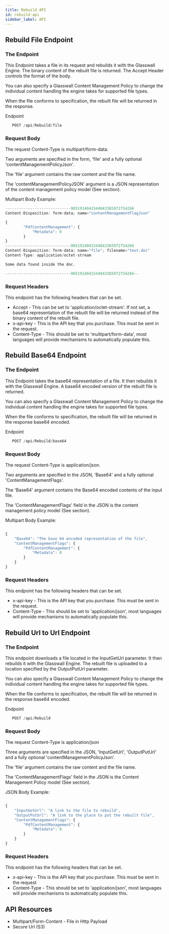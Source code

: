 ```yaml
---
title: Rebuild API
id: rebuild-api
sidebar_label: API
---
```


## Rebuild File Endpoint

### The Endpoint

<div class="api-details">
    <div class="api-details-left api-details-column">
        <p>This Endpoint takes a file in its request and rebuilds it with the Glasswall Engine. The binary content of the rebuilt file is returned. The Accept Header controls the format of the body.</p>
        <p>You can also specify a Glasswall Content Management Policy to change the individual content handling the engine takes for supported file types. </p>
        <p>When the file conforms to specification, the rebuilt file will be returned in the response.</p>
    </div>
    <div class="api-details-right  api-details-column">
        <div class="api-details-example">
            <div class="api-details-example-top">
            Endpoint
            </div>

```javascript
   POST /api/Rebuild/file
```

</div>
    </div>
</div>

### Request Body

<div class="api-details">
    <div class="api-details-left api-details-column">
        <p>The request Content-Type is multipart/form-data.</p>
        <p>Two arguments are specified in the form, 'file' and a fully optional 'contentManagementPolicyJson'. </p>
        <p>The 'file' argument contains the raw content and the file name.</p>
        <p>The 'contentManagementPolicyJSON' argument is a JSON representation of the content management policy model (See section).</p>
    </div>
    <div class="api-details-right  api-details-column">
        <div class="api-details-example">
            <div class="api-details-example-top">
            Multipart Body Example:
            </div>
            

```javascript
-----------------------------9051914041544843365972754266
Content-Disposition: form-data; name="contentManagementFlagJson"

{
		"PdfContentManagement": {
			"Metadata": 0
		}
}
-----------------------------9051914041544843365972754266
Content-Disposition: form-data; name="file"; filename="test.doc"
Content-Type: application/octet-stream

Some data found inside the doc.

-----------------------------9051914041544843365972754266--
```

</div>
</div>
</div>

### Request Headers

<div class="api-details">
        <p>This endpoint has the following headers that can be set. </p>
        <ul>
            <li>Accept - This can be set to 'application/octet-stream'. If not set, a base64 representation of the rebuilt file will be returned instead of the binary content of the rebuilt file.</li>
            <li>x-api-key - This is the API key that you purchase. This must be sent in the request.</li>
            <li>Content-Type - This should be set to 'multipart/form-data', most languages will provide mechanisms to automatically populate this.</li>
        </ul>
</div>

## Rebuild Base64 Endpoint

### The Endpoint

<div class="api-details">
    <div class="api-details-left api-details-column">
        <p>This Endpoint takes the base64 representation of a file. It then rebuilds it with the Glasswall Engine. A base64 encoded version of the rebuilt file is returned. </p>
        <p>You can also specify a Glasswall Content Management Policy to change the individual content handling the engine takes for supported file types. </p>
        <p>When the file conforms to specification, the rebuilt file will be returned in the response base64 encoded.</p>
    </div>
    <div class="api-details-right  api-details-column">
        <div class="api-details-example">
            <div class="api-details-example-top">
            Endpoint
            </div>

```javascript
   POST /api/Rebuild/base64
```

</div>
    </div>
</div>

### Request Body

<div class="api-details">
    <div class="api-details-left api-details-column">
        <p>The request Content-Type is application/json.</p>
        <p>Two arguments are specified in the JSON, 'Base64' and a fully optional 'ContentManagementFlags'. </p>
        <p>The 'Base64' argument contains the Base64 encoded contents of the input file.</p>
        <p>The 'ContentManagementFlags' field in the JSON is the content management policy model (See section).</p>
    </div>
    <div class="api-details-right  api-details-column">
        <div class="api-details-example">
            <div class="api-details-example-top">
            Multipart Body Example:
            </div>
            

```javascript

{
    "Base64": "The base 64 encoded representation of the file",
    "ContentManagementFlags": {
		"PdfContentManagement": {
            "Metadata": 0
        }
    }
}

```

</div>
</div>
</div>

### Request Headers

<div class="api-details">
        <p>This endpoint has the following headers that can be set. </p>
        <ul>
            <li>x-api-key - This is the API key that you purchase. This must be sent in the request.</li>
            <li>Content-Type - This should be set to 'application/json', most languages will provide mechanisms to automatically populate this.</li>
        </ul>
</div>

## Rebuild Url to Url Endpoint

### The Endpoint

<div class="api-details">
    <div class="api-details-left api-details-column">
        <p>This endpoint downloads a file located in the InputGetUrl parameter. It then rebuilds it with the Glasswall Engine. The rebuilt file is uploaded to a location specified by the OutputPutUrl parameter. </p>
        <p>You can also specify a Glasswall Content Management Policy to change the individual content handling the engine takes for supported file types. </p>
        <p>When the file conforms to specification, the rebuilt file will be returned in the response base64 encoded.</p>
    </div>
    <div class="api-details-right  api-details-column">
        <div class="api-details-example">
            <div class="api-details-example-top">
            Endpoint
            </div>

```javascript
   POST /api/Rebuild
```

</div>
</div>
</div>


### Request Body

<div class="api-details">
    <div class="api-details-left api-details-column">
        <p>The request Content-Type is application/json </p>
        <p>Three arguments are specified in the JSON, 'InputGetUrl', 'OutputPutUrl' and a fully optional 'contentManagementPolicyJson'. </p>
        <p>The 'file' argument contains the raw content and the file name.</p>
        <p>The 'ContentManagementFlags' field in the JSON is the Content Management Policy model (See section).</p>
    </div>
    <div class="api-details-right  api-details-column">
        <div class="api-details-example">
            <div class="api-details-example-top">
            JSON Body Example:
            </div>
            

```javascript

{
    "InputGetUrl": "A link to the file to rebuild",
    "OutputPutUrl": "A link to the place to put the rebuilt file",
    "ContentManagementFlags": {
		"PdfContentManagement": {
            "Metadata": 0
        }
    }
}

```

</div>
</div>
</div>


### Request Headers

<div class="api-details">
        <p>This endpoint has the following headers that can be set. </p>
        <ul>
            <li>x-api-key - This is the API key that you purchase. This must be sent in the request</li>
            <li>Content-Type - This should be set to 'application/json', most languages will provide mechanisms to automatically populate this.</li>
        </ul>
</div>

## API Resources

- Multipart/Form-Content - File in Http Payload
- Secure Url (S3)
